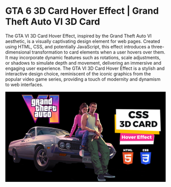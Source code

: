 # GTA 6 3D Card Hover Effect | Grand Theft Auto VI 3D Card

The GTA VI 3D Card Hover Effect, inspired by the Grand Theft Auto VI aesthetic, is a visually captivating design element for web pages. Created using HTML, CSS, and potentially JavaScript, this effect introduces a three-dimensional transformation to card elements when a user hovers over them. It may incorporate dynamic features such as rotations, scale adjustments, or shadows to simulate depth and movement, delivering an immersive and engaging user experience. The GTA VI 3D Card Hover Effect is a stylish and interactive design choice, reminiscent of the iconic graphics from the popular video game series, providing a touch of modernity and dynamism to web interfaces.

![GTA 6](images/GrandTheftAuto.png)